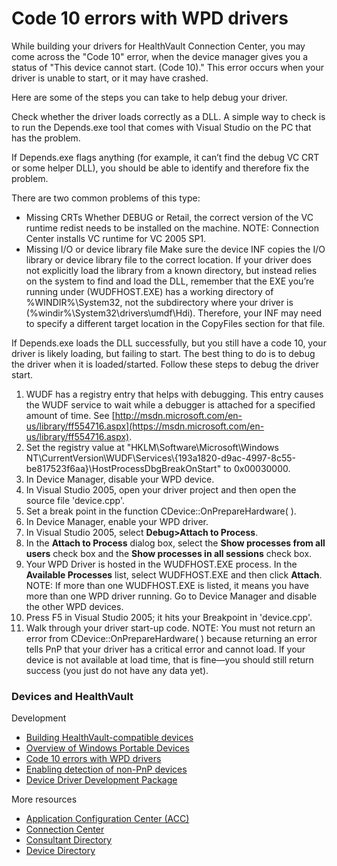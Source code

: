 Code 10 errors with WPD drivers
===============================

While building your drivers for HealthVault Connection Center, you may come across the "Code 10" error, when the device manager gives you a status of "This device cannot start. (Code 10)." This error occurs when your driver is unable to start, or it may have crashed.

Here are some of the steps you can take to help debug your driver.

Check whether the driver loads correctly as a DLL. A simple way to check is to run the Depends.exe tool that comes with Visual Studio on the PC that has the problem.

If Depends.exe flags anything (for example, it can’t find the debug VC CRT or some helper DLL), you should be able to identify and therefore fix the problem.

There are two common problems of this type:

-   Missing CRTs
    Whether DEBUG or Retail, the correct version of the VC runtime redist needs to be installed on the machine.
    NOTE: Connection Center installs VC runtime for VC 2005 SP1.
-   Missing I/O or device library file
    Make sure the device INF copies the I/O library or device library file to the correct location. If your driver does not explicitly load the library from a known directory, but instead relies on the system to find and load the DLL, remember that the EXE you’re running under (WUDFHOST.EXE) has a working directory of %WINDIR%\\System32, not the subdirectory where your driver is (%windir%\\System32\\drivers\\umdf\\Hdi). Therefore, your INF may need to specify a different target location in the CopyFiles section for that file.

If Depends.exe loads the DLL successfully, but you still have a code 10, your driver is likely loading, but failing to start. The best thing to do is to debug the driver when it is loaded/started. Follow these steps to debug the driver start.

1.  WUDF has a registry entry that helps with debugging. This entry causes the WUDF service to wait while a debugger is attached for a specified amount of time. See [http://msdn.microsoft.com/en-us/library/ff554716.aspx](https://msdn.microsoft.com/en-us/library/ff554716.aspx).
2.  Set the registry value at "HKLM\\Software\\Microsoft\\Windows NT\\CurrentVersion\\WUDF\\Services\\{193a1820-d9ac-4997-8c55-be817523f6aa}\\HostProcessDbgBreakOnStart" to 0x00030000.
3.  In Device Manager, disable your WPD device.
4.  In Visual Studio 2005, open your driver project and then open the source file 'device.cpp'.
5.  Set a break point in the function CDevice::OnPrepareHardware( ).
6.  In Device Manager, enable your WPD driver.
7.  In Visual Studio 2005, select **Debug&gt;Attach to Process**.
8.  In the **Attach to Process** dialog box, select the **Show processes from all users** check box and the **Show processes in all sessions** check box.
9.  Your WPD Driver is hosted in the WUDFHOST.EXE process. In the **Available Processes** list, select WUDFHOST.EXE and then click **Attach**.
    NOTE: If more than one WUDFHOST.EXE is listed, it means you have more than one WPD driver running. Go to Device Manager and disable the other WPD devices.
10. Press F5 in Visual Studio 2005; it hits your Breakpoint in 'device.cpp'.
11. Walk through your driver start-up code.
    NOTE: You must not return an error from CDevice::OnPrepareHardware( ) because returning an error tells PnP that your driver has a critical error and cannot load. If your device is not available at load time, that is fine—you should still return success (you just do not have any data yet).

### Devices and HealthVault

Development

-   <a href="device-overview.md" id="RightRailLinkListSection_13997_15">Building HealthVault-compatible devices</a>
-   <a href="device-wpd-overview.md" id="RightRailLinkListSection_13997_7">Overview of Windows Portable Devices</a>
-   <a href="device-code-10-errors.md" id="RightRailLinkListSection_13997_8">Code 10 errors with WPD drivers</a>
-   <a href="device-non-pnp.md" id="RightRailLinkListSection_13997_9">Enabling detection of non-PnP devices</a>
-   <a href="https://www.microsoft.com/en-us/download/details.aspx?id=26801" id="RightRailLinkListSection_13997_10">Device Driver Development Package</a>

More resources

-   <a href="https://config.healthvault-ppe.com/" id="RightRailLinkListSection_13997_11">Application Configuration Center (ACC)</a>
-   <a href="https://www.healthvault.com/connection-center" id="RightRailLinkListSection_13997_12">Connection Center</a>
-   <a href="https://msdn.microsoft.com/en-us/healthvault/dn798735" id="RightRailLinkListSection_13997_13">Consultant Directory</a>
-   <a href="https://account.healthvault.com/Directory?target=Devices" id="RightRailLinkListSection_13997_14">Device Directory</a>

